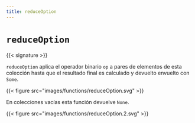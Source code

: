 ```yaml
---
title: reduceOption
---
```


# `reduceOption`

{{< signature >}}

`reduceOption` aplica el operador binario `op` a pares de elementos de esta colección hasta que el resultado final es calculado y devuelto envuelto con `Some`.

{{< figure src="images/functions/reduceOption.svg" >}}

En colecciones vacías esta función devuelve `None`.

{{< figure src="images/functions/reduceOption.2.svg" >}}
